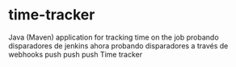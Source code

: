 # time-tracker
Java (Maven) application for tracking time on the job
probando disparadores de jenkins
ahora probando disparadores a través de webhooks
push
push
push
Time tracker
